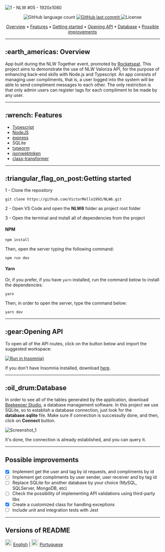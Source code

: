 ![1 - NLW #05 - 1920x1080](https://user-images.githubusercontent.com/35710766/123493131-f5a50780-d5f1-11eb-8411-9800a60efcde.png)

<p align="center">
  <img alt="GitHub language count" src="https://img.shields.io/github/languages/count/VictorMello1993/NLW6?color=FF0000">
  
  <a href="https://github.com/VictorMello1993/NLW6/commits/master">
    <img alt="GitHub last commit" src="https://img.shields.io/github/last-commit/VictorMello1993/NLW6?color=D3D3D3">
  </a> 
  
  <img alt="License" src="https://img.shields.io/badge/license-MIT-brightgreen">
   <a href="https://github.com/VictorMello1993/NLW6/stargazers"></a>
</p>


<p align="center">
  <a href="#earth_americas-overview">Overview</a> •
  <a href="#wrench-features">Features</a> •
  <a href="#triangular_flag_on_postgetting-started">Getting started</a> •
  <a href="#gearopening-api">Opening API</a> •
  <a href="#oil_drumdatabase">Database</a> •
  <a href="#possible-improvements">Possible improvements</a>
</p>

---

<h2>:earth_americas: Overview</h2>
<p>App built during the NLW Together event, promoted by <a href="https://rocketseat.com.br/">Rocketseat</a>. This project aims to demonstrate the use of NLW Valoriza API, for the purpose of enhancing back-end skills with Node.js and Typescript. An app consists of managing user compliments, that is, a user logged into the system will be able to send compliment messages to each other. The only restriction is that only admin users can register tags for each compliment to be made by any user.
<p>

---

<h2>:wrench: Features</h2>
<ul>
  <li><a href="https://www.npmjs.com/package/typescript">Typescript</a></li>
  <li><a href="https://nodejs.org/en/">NodeJS</a></li>
  <li><a href="https://www.npmjs.com/package/express">express</a></li>
  <li>SQLite</li>
  <li><a href="https://www.npmjs.com/package/typeorm">typeorm</a></li>
  <li><a href="https://www.npmjs.com/package/jsonwebtoken">jsonwebtoken</a></li>
  <li><a href="https://www.npmjs.com/package/class-transformer">class-transformer</a></li>
</ul>

---

<h2>:triangular_flag_on_post:Getting started</h2>

1 - Clone the repository
```
git clone https://github.com/VictorMello1993/NLW6.git
```


2 - Open VS Code and open the <strong>NLW6</strong> folder as project root folder


3 - Open the terminal and install all of dependencies from the project

#### NPM
```
npm install
```

Then, open the server typing the following command:
```
npm run dev
```

#### Yarn
Or, if you prefer, if you have ```yarn``` installed, run the command below to install the dependencies:
```
yarn
```

Then, in order to open the server, type the command below:
```
yarn dev
```

---

<h2>:gear:Opening API</h2>
To open all of the API routes, click on the button below and import the suggested workspace:

[![Run in Insomnia}](https://insomnia.rest/images/run.svg)](https://insomnia.rest/run/?label=NLW06&uri=https%3A%2F%2Fgist.githubusercontent.com%2FVictorMello1993%2Fb0668525b15c324b6e0c432245b29e84%2Fraw%2F57bb6033c45d57516c32cb75ce346c88ddeec309%2Fnlw06.json)

If you don't have Insomnia installed, download <a href="https://insomnia.rest/download">here</a>.

---

<h2>:oil_drum:Database</h2>
In order to see all of the tables generated by the application, download <a href="https://www.beekeeperstudio.io/">Beekeeper Studio</a>, a database management software. In this project we use SQLite, so to establish a database connection, just look for the <strong>database.sqlite</strong> file. Make sure if connection is successully done, and then, click on <strong>Connect</strong> button.

![Screenshot_1](https://user-images.githubusercontent.com/35710766/123498891-0a40ca00-d609-11eb-8bcf-0f7d035c12fc.png)

It's done, the connection is already established, and you can query it.

---

## Possible improvements
- [x] Implement get the user and tag by id requests, and compliments by id
- [ ] Implement get compliments by user sender, user receiver and by tag id
- [ ] Replace SQLite for another database by your choice (MySQL, SQLServer, MongoDB, etc)
- [ ] Check the possibility of implementing API validations using third-party libs
- [x] Create a customized class for handling exceptions
- [ ] Include unit and integration tests with Jest

---
## Versions of README
<img src="https://user-images.githubusercontent.com/35710766/123499283-02365980-d60c-11eb-8731-9e9f42d300f0.png" alt="Bandeira do Brasil" width="22px"/> <a href="/README-ENUS.md">English</a> | <img src="https://user-images.githubusercontent.com/35710766/123499278-ffd3ff80-d60b-11eb-85d5-156558ade93a.jpg" alt="Bandeira dos Estados Unidos" width="22px"/> <a href="/README.md">Portuguese</a>
